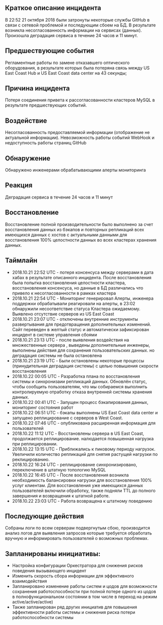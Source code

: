 ## Краткое описание инцидента
В 22:52 21 октября 2018 были затронуты некоторые службы GitHub в связи с сетевой проблемой и последующим сбоем на БД. В результате возникла несогласованность информации на сервисах (данных). Произошла деградация сервиса в течение 24 часов и 11 минут.

## Предшествующие события
Регламентные работы по замене отказавшего оптического оборудования, в результате которых была потеряна связь между US East Coast Hub и US East Coast data center на 43 секунды;
## Причина инцидента
Потеря соединения привета к рассогласованности кластеров MySQL в результате предшествующих событий.

## Воздействие
Несогласованность предоставляемой информации (отображение не актуальной информации). Невозможность работы событий WebHook и недоступность работы страниц GitHub

## Обнаружение
Обнаружено инженерами обрабатывающими алерты мониторинга

## Реакция
Деградация сервиса в течение 24 часов и 11 минут

## Восстановление
Восстановление полной производительности было выполнено за счет восстановления данных из бэкапов и повторных репликаций всех имеющихся данных с хостов с актуальными данными для восстановления 100% целостности данных во всех кластерах хранения данных.

## Таймлайн
- 2018.10.21 22:52 UTC - потеря консенсуса между серверами в дата хабах в результате описанного инцидента. После восстановления была попытка восстановления целостности кластера, восстановления консенсуса, но данные в БД различались что привело к несогласованности в рамках кластера 
- 2018.10.21 22:54 UTC - Мониторинг генерировал Алерты, инженера поддержки обрабатывали реагировали на алерты, в 23:02 обнаружили несоответствие статуса Кластера ожидаемому. Выявлено отсутствие серверов из US East Coast
- 2018.10.21 23:07 UTC - отключены внутренние инструменты развертывания для предотвращения дополнительных изменений. Сайт переведен в желтый статус и автоматически зафиксирован инцидент в системе управления сбоями
- 2018.10.21 23:13 UTC - после выявления воздействия на множественные сервера , выведены дополнительные инженеры, выполнены действия для сохранения пользовательских данных. но деградация системы не была остановлена
- 2018.10.21 23:19 UTC - Были остановлены некоторые процессы (принудительная деградация системы) с целью повышения скорости восстановления
- 2018.10.22 00:05 UTC - Разработка плана по восстановления системы и синхронизаии репликаций данных. Обновлён статус, чтобы сообщить пользователям, что мы собираемся выполнить контролируемую отработку отказа внутренней системы хранения данных. 
- 2018.10.22 00:41 UTC - Запущен процесс бэкапирования данных, мониторинг состояния работ
- 2018.10.22 06:51 UTC - бэкапы выполнены US East Coast data center и запущено реплицирование с серверов в West Coast. 
- 2018.10.22 07:46 UTC - опубликована расширенная информация для пользователей
- 2018.10.22 11:12 UTC - Восстановлены сервера в US East Coast, продолжается реплицирование. налюдается повышенная нагрузка при реплицировании. 
- 2018.10.22 13:15 UTC - Приближались к пиковому периоду нагрузок. Увеличили количество репликаций для снятия растущей нагрузки по реклицированию. 
- 2018.10.22 16:24 UTC - реплицирование синхронизировано, переключение в штатную топологию MySQL
- 2018.10.22 16:45 UTC - После восстановления возникла необходимость балансировки нагрузки для восстановления 100% услуг клиентам. Для восстановления уже имеющихся данных пользователей включили обработку, также подняли TTL до полного завершения и возвращения к штатной работе. 
- 2018.10.22 23:03 UTC - Работа возвращена к штатному поведению

## Последующие действия
Собраны логи по всем серверам подвергнутым сбою, производится анализ логов для выявления запросов которые требуется обработать вручную и информировать пользователей о возможных проблемах.

## Запланированы инициативы:
- Настройка конфигурации Оркестратора для снижения рисков поведения вызывающего инцидент
- Изменить скорость сбора информации для эффективного взаимодействия
- Запланировано изменение работы систем и цодов для возможности сохранения работоспособности при полной потере одного из цодов в полнофункциональном состоянии в том числе в переход на режим active/active/active)
- Также запланирован ряд других инициатив для повышения эффективности работы системы и снижения риска потери работоспособности системы
